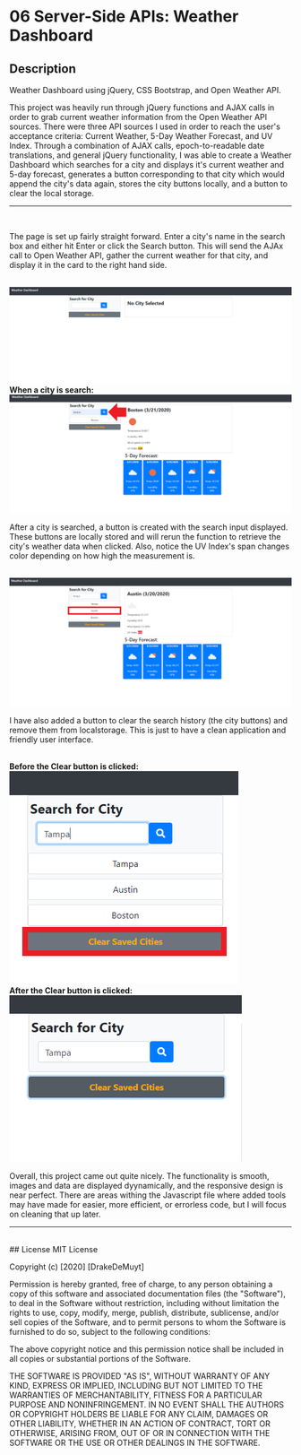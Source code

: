 # 06 Server-Side APIs: Weather Dashboard
## Description
Weather Dashboard using jQuery, CSS Bootstrap, and Open Weather API.
<br>
<p>This project was heavily run through jQuery functions and AJAX calls in order to grab current weather information from the Open Weather API sources. There were three API sources I used in order to reach the user's acceptance criteria: Current Weather, 5-Day Weather Forecast, and UV Index. Through a combination of AJAX calls, epoch-to-readable date translations, and general jQuery functionality, I was able to create a Weather Dashboard which searches for a city and displays it's current weather and 5-day forecast, generates a button corresponding to that city which would append the city's data again, stores the city buttons locally, and a button to clear the local storage.</p>
<hr>
<br>
<p>The page is set up fairly straight forward. Enter a city's name in the search box and either hit Enter or click the Search button. This will send the AJAx call to Open Weather API, gather the current weather for that city, and display it in the card to the right hand side.</p>
<br>
<img src="./Assets/wd_blank.png">
<br>
<b>When a city is search:</b>
<img src="./Assets/wd_citysearched.png">
<br>
<p> After a city is searched, a button is created with the search input displayed. These buttons are locally stored and will rerun the function to retrieve the city's weather data when clicked. Also, notice the UV Index's span changes color depending on how high the measurement is.</p>
<br>
<img src="./Assets/wd_citybuttonselected.png">
<br>
<p>I have also added a button to clear the search history (the city buttons) and remove them from localstorage. This is just to have a clean application and friendly user interface.</p>
<br>
<b>Before the Clear button is clicked:</b>
<img src="./Assets/wd_citydiv-beforeclear.png">
<br>
<b>After the Clear button is clicked:</b>
<img src="./Assets/wd_citydiv-afterclear.png">
<br>
<p>Overall, this project came out quite nicely. The functionality is smooth, images and data are displayed dyynamically, and the responsive design is near perfect. There are areas withing the Javascript file where added tools may have made for easier, more efficient, or errorless code, but I will focus on cleaning that up later.
<hr>
<br>
## License
MIT License

Copyright (c) [2020] [DrakeDeMuyt]

Permission is hereby granted, free of charge, to any person obtaining a copy
of this software and associated documentation files (the "Software"), to deal
in the Software without restriction, including without limitation the rights
to use, copy, modify, merge, publish, distribute, sublicense, and/or sell
copies of the Software, and to permit persons to whom the Software is
furnished to do so, subject to the following conditions:

The above copyright notice and this permission notice shall be included in all
copies or substantial portions of the Software.

THE SOFTWARE IS PROVIDED "AS IS", WITHOUT WARRANTY OF ANY KIND, EXPRESS OR
IMPLIED, INCLUDING BUT NOT LIMITED TO THE WARRANTIES OF MERCHANTABILITY,
FITNESS FOR A PARTICULAR PURPOSE AND NONINFRINGEMENT. IN NO EVENT SHALL THE
AUTHORS OR COPYRIGHT HOLDERS BE LIABLE FOR ANY CLAIM, DAMAGES OR OTHER
LIABILITY, WHETHER IN AN ACTION OF CONTRACT, TORT OR OTHERWISE, ARISING FROM,
OUT OF OR IN CONNECTION WITH THE SOFTWARE OR THE USE OR OTHER DEALINGS IN THE
SOFTWARE.

